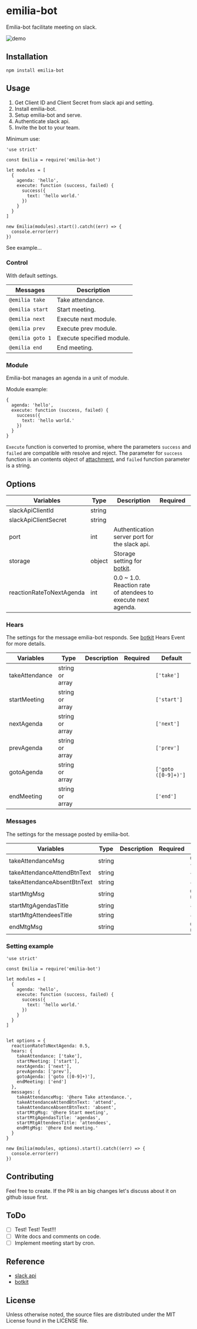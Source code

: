 # emilia-bot

Emilia-bot facilitate meeting on slack.

![demo](https://raw.githubusercontent.com/wiki/shimotai5/emilia-bot/images/demo.gif)

## Installation

`npm install emilia-bot`

## Usage

1. Get Client ID and Client Secret from slack api and setting.
2. Install emilia-bot.
3. Setup emilia-bot and serve.
4. Authenticate slack api.
5. Invite the bot to your team.

Minimum use: 

```
'use strict'

const Emilia = require('emilia-bot')

let modules = [
  {
    agenda: 'hello',
    execute: function (success, failed) {
      success({
        text: 'hello world.'
      })
    }
  }
]

new Emilia(modules).start().catch((err) => {
  console.error(err)
})
```

See example...

### Control

With default settings.

Messages        | Description
----------------|----------------
`@emilia take`  | Take attendance.
`@emilia start` | Start meeting.
`@emilia next`  | Execute next module.
`@emilia prev`  | Execute prev module.
`@emilia goto 1`| Execute specified module.
`@emilia end`   | End meeting.


### Module

Emilia-bot manages an agenda in a unit of module.

Module example: 

```
{
  agenda: 'hello',
  execute: function (success, failed) {
    success({
      text: 'hello world.'
    })
  }
}
```

`Execute` function is converted to promise, where the parameters `success` and `failed` are compatible with resolve and reject. The parameter for `success` function is an contents object of [attachment](https://api.slack.com/docs/message-attachments), and `failed` function parameter is a string.

## Options

Variables               | Type    | Description                                                                   | Required  | Default                                     
------------------------|---------|-------------------------------------------------------------------------------|:---------:|:--------------------------------------------
slackApiClientId        | string  |                                                                               |           | `process.env.EMILIA_SLACK_API_CLIENT_ID`
slackApiClientSecret    | string  |                                                                               |           | `process.env.EMILIA_SLACK_API_CLIENT_ID`     
port                    | int     | Authentication server port for the slack api.                                 |           | `process.env.EMILIA_PORT`     
storage                 | object  | Storage setting for [botkit](https://github.com/howdyai/botkit).      |           | `{ json_file_store: './simple_storage/' }`  
reactionRateToNextAgenda| int     | 0.0 ~ 1.0. Reaction rate of atendees to execute next agenda.                  |           | `0.8`

### Hears

The settings for the message emilia-bot responds. See [botkit](https://github.com/howdyai/botkit) Hears Event for more details.

Variables       | Type            | Description | Required  | Default
----------------|-----------------|-------------|-----------|---------------------
takeAttendance  | string or array |             |           | `['take']`
startMeeting    | string or array |             |           | `['start']`
nextAgenda      | string or array |             |           | `['next']`
prevAgenda      | string or array |             |           | `['prev']`
gotoAgenda      | string or array |             |           | `['goto ([0-9]+)']`
endMeeting      | string or array |             |           | `['end']`


### Messages

The settings for the message posted by emilia-bot.

Variables                   | Type    | Description | Required  | Default
----------------------------|---------|-------------|-----------|--------------------------
takeAttendanceMsg           | string  |             |           | `@here Take attendance.`
takeAttendanceAttendBtnText | string  |             |           | `attend`
takeAttendanceAbsentBtnText | string  |             |           | `absent`
startMtgMsg                 | string  |             |           | `@here Start meeting`
startMtgAgendasTitle        | string  |             |           | `agendas`
startMtgAttendeesTitle      | string  |             |           | `attendees`
endMtgMsg                   | string  |             |           | `@here End meeting.`

### Setting example

```
'use strict'

const Emilia = require('emilia-bot')

let modules = [
  {
    agenda: 'hello',
    execute: function (success, failed) {
      success({
        text: 'hello world.'
      })
    }
  }
]


let options = {
  reactionRateToNextAgenda: 0.5,
  hears: {
    takeAttendance: ['take'],
    startMeeting: ['start'],
    nextAgenda: ['next'],
    prevAgenda: ['prev'],
    gotoAgenda: ['goto ([0-9]+)'],
    endMeeting: ['end']
  },
  messages: {
    takeAttendanceMsg: '@here Take attendance.',
    takeAttendanceAttendBtnText: 'attend',
    takeAttendanceAbsentBtnText: 'absent',
    startMtgMsg: '@here Start meeting',
    startMtgAgendasTitle: 'agendas',
    startMtgAttendeesTitle: 'attendees',
    endMtgMsg: '@here End meeting.'
  }
}

new Emilia(modules, options).start().catch((err) => {
  console.error(err)
})
```

## Contributing

Feel free to create. If the PR is an big changes let's discuss about it on github issue first.

## ToDo

- [ ] Test! Test! Test!!!
- [ ] Write docs and comments on code.
- [ ] Implement meeting start by cron.

## Reference

- [slack api](https://api.slack.com/)
- [botkit](https://github.com/howdyai/botkit)

## License

Unless otherwise noted, the source files are distributed under the MIT License found in the LICENSE file.
